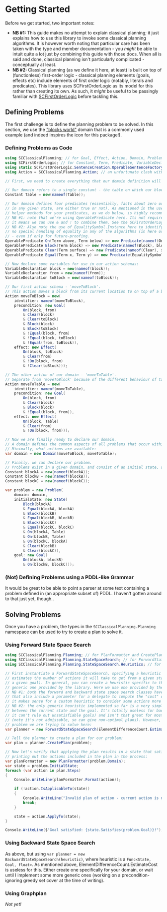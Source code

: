 # Getting Started

Before we get started, two important notes:

* **NB #1:** This guide makes no attempt to explain classical planning; it just explains how to use this library to invoke some classical planning algorithms.
It is however worth noting that particular care has been taken with the type and member documentation - you *might* be able to intuit quite a lot just by combining this guide with those docs.
When all is said and done, classical planning isn't particularly complicated - conceptually at least.
* **NB #2:** Classical planning (as we define it here, at least) is built on top of (functionless) first-order logic - classical planning elements (goals, effects etc) include elements of first order logic (notably, literals and predicates).
This library uses SCFirstOrderLogic as its model for this rather than creating its own.
As such, it *might* be useful to be passingly familiar with [SCFirstOrderLogic](https://github.com/sdcondon/SCFirstOrderLogic) before tackling this.

## Defining Problems

The first challenge is to define the planning problem to be solved.
In this section, we use the ["blocks world"](https://en.wikipedia.org/wiki/Blocks_world) domain that is a commonly used example (and indeed inspires the icon for this package!).

### Defining Problems as Code

```csharp
using SCClassicalPlanning; // for Goal, Effect, Action, Domain, Problem, State
using SCFirstOrderLogic; // for Constant, Term, Predicate, VariableDeclaration, EqualitySymbol
using static SCFirstOrderLogic.SentenceCreation.OperableSentenceFactory; // for OperablePredicate
using Action = SCClassicalPlanning.Action; // an unfortunate clash with System.Action. I'd rather not rename it..

// First, we need to create everything that our domain definition will refer to.

// Our domain refers to a single constant - the table on which our blocks are placed:
Constant Table = new(nameof(Table));

// Our domain defines four predicates (essentially, facts about zero or more elements of the domain that,
// in any given state, are either true or not). As mentioned in the user guide for SCFirstOrderLogic, creating
// helper methods for your predicates, as we do below, is highly recommended.
// NB #1: note that we're using OperablePredicate here. Its not required, but makes everything nice and succinct because
// it means we can use & and ! to combine them. See the SCFirstOrderLogic docs for details.
// NB #2: Also note the use of EqualitySymbol.Instance here to identify the equality predicate. While at present there's
// no special handling of equality in any of the algorithms (in here or in SCFirstOrderLogic), its worth using this anyway
// - even if only for future-proofing.
OperablePredicate On(Term above, Term below) => new Predicate(nameof(On), above, below);
OperablePredicate Block(Term block) => new Predicate(nameof(Block), block);
OperablePredicate Clear(Term surface) => new Predicate(nameof(Clear), surface);
OperablePredicate Equal(Term x, Term y) => new Predicate(EqualitySymbol.Instance, x, y);

// Now declare some variables for use in our action schemas:
VariableDeclaration block = new(nameof(block));
VariableDeclaration from = new(nameof(from));
VariableDeclaration toBlock = new(nameof(toBlock));

// Our first action schema - 'moveToBlock'.
// This action moves a block from its current location to on top of a block:
Action moveToBlock = new(
    identifier: nameof(moveToBlock),
    precondition: new Goal(
        On(block, from)
        & Clear(block)
        & Clear(toBlock)
        & Block(block)
        & Block(toBlock)
        & !Equal(block, from)
        & !Equal(block, toBlock)
        & !Equal(from, toBlock)),
    effect: new Effect(
        On(block, toBlock)
        & Clear(from)
        & !On(block, from)
        & !Clear(toBlock)));

// The other action of our domain - 'moveToTable'.
// Separate from 'moveToBlock' because of the different behaviour of table and block w.r.t being Clear or not.
Action moveToTable = new(
    identifier: nameof(moveToTable),
    precondition: new Goal(
        On(block, from)
        & Clear(block)
        & Block(block)
        & !Equal(block, from)),
    effect: new Effect(
        On(block, Table)
        & Clear(from)
        & !On(block, from)));

// Now we are finally ready to declare our domain.
// A domain defines the common aspects of all problems that occur within it.
// Minimally, what actions are available:
var domain = new Domain(moveToBlock, moveToTable);

// Finally, we can declare our problem.
// Problems exist in a given domain, and consist of an initial state, an end goal, and a collection of objects that exist.
Constant blockA = new(nameof(blockA));
Constant blockB = new(nameof(blockB));
Constant blockC = new(nameof(blockC));

var problem = new Problem(
    domain: domain,
    initialState: new State(
        Block(blockA)
        & Equal(blockA, blockA)
        & Block(blockB)
        & Equal(blockB, blockB)
        & Block(blockC)
        & Equal(blockC, blockC)
        & On(blockA, Table)
        & On(blockB, Table)
        & On(blockC, blockA)
        & Clear(blockB)
        & Clear(blockC)),
    goal: new Goal(
        On(blockA, blockB)
        & On(blockB, blockC)));
```

### (Not) Defining Problems using a PDDL-like Grammar

It would be great to be able to point a parser at some text containing a problem defined in (an appropriate subset of) PDDL.
I haven't gotten around to that just yet, though..

## Solving Problems

Once you have a problem, the types in the `SCClassicalPlanning.Planning` namespace can be used to try to create a plan to solve it.

### Using Forward State Space Search

```csharp
using SCClassicalPlanning.Planning; // for PlanFormatter and CreatePlan extension method (plan creation is async by default)
using SCClassicalPlanning.Planning.StateSpaceSearch; // for ForwardStateSpaceSearch
using SCClassicalPlanning.Planning.StateSpaceSearch.Heuristics; // for ElementDifferenceCount

// First instantiate a ForwardStateSpaceSearch, specifying a heuristic to use (a delegate that
// estimates the number of actions it will take to get from a given state to a state that satisfies
// a given goal). In general, you can create a heuristic specific to the domain, or you can use a
// generic one provided by the library. Here we use one provided by the library.
// NB #1: both the forward and backward state space search classes have constructor overloads
// that also include a parameter for a delegate to compute the "cost" of an action. Potentially useful if 
// it makes sense for a custom heuristic to consider some actions more costly than others.
// NB #2: the only generic heuristic implemented so far is a very simple one that just counts the differences
// between the current state and the goal. It's totally useless for backward searches (because
// it can't rule out unsatisfiable goals) and isn't that great for most forward searches either
// (note it's not admissable, so can give non-optimal plans). However, it suffices for the very simple
// problem we are trying to solve here:
var planner = new ForwardStateSpaceSearch(ElementDifferenceCount.EstimateCost);

// Tell the planner to create a plan for our problem:
var plan = planner.CreatePlan(problem);

// Now let's verify that applying the plan results in a state that satisfies the goal,
// printing out the actions included in the plan in the process:
var planFormatter = new PlanFormatter(problem.Domain);
var state = problem.InitialState;
foreach (var action in plan.Steps)
{
    Console.WriteLine(planFormatter.Format(action));

    if (!action.IsApplicableTo(state))
    {
        Console.WriteLine("Invalid plan of action - current action is not applicable in the current state");
        break;
    }

    state = action.ApplyTo(state);
}

Console.WriteLine($"Goal satisfied: {state.Satisfies(problem.Goal)}!");
```

### Using Backward State Space Search

As above, but using `var planner = new BackwardStateSpaceSearch(heuristic)`, where heuristic is a `Func<State, Goal, float>`.
As mentioned above, ElementDifferenceCount.EstimateCost is useless for this. Either create one specifically for your
domain, or wait until I implement some more generic ones (working on a precondition-ignoring greedy set cover at the time
of writing).

### Using Graphplan

*Not yet!*
